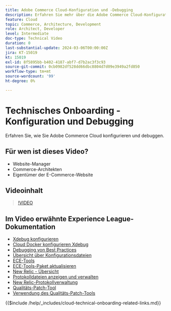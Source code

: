 ```yaml
---
title: Adobe Commerce Cloud-Konfiguration und -Debugging
description: Erfahren Sie mehr über die Adobe Commerce Cloud-Konfigurationen und das Debugging.
feature: Cloud
topic: Commerce, Architecture, Development
role: Architect, Developer
level: Intermediate
doc-type: Technical Video
duration: 0
last-substantial-update: 2024-03-06T00:00:00Z
jira: KT-15019
kt: 15019
exl-id: 8f5895bb-b402-4187-abf7-d7b2ac3f3c93
source-git-commit: 0cb0982df528dd66dbc8804d7d09e3949a2fd850
workflow-type: tm+mt
source-wordcount: '99'
ht-degree: 0%

---
```


# Technisches Onboarding - Konfiguration und Debugging

Erfahren Sie, wie Sie Adobe Commerce Cloud konfigurieren und debuggen.

## Für wen ist dieses Video?

- Website-Manager
- Commerce-Architekten
- Eigentümer der E-Commerce-Website

## Videoinhalt

>[!VIDEO](https://video.tv.adobe.com/v/3427709?learn=on)

## Im Video erwähnte Experience League-Dokumentation

- [Xdebug konfigurieren](https://experienceleague.adobe.com/docs/commerce-cloud-service/user-guide/develop/test/debug.html)
- [Cloud Docker konfigurieren Xdebug](https://developer.adobe.com/commerce/cloud-tools/docker/test/configure-xdebug/)
- [Debugging von Best Practices](https://experienceleague.adobe.com/docs/commerce-operations/implementation-playbook/best-practices/development/debugging.html)
- [Übersicht über Konfigurationsdateien](https://experienceleague.adobe.com/docs/commerce-cloud-service/user-guide/configure/overview.html)
- [ECE-Tools](https://experienceleague.adobe.com/docs/commerce-cloud-service/user-guide/dev-tools/ece-tools/package-overview.html)
- [ECE-Tools-Paket aktualisieren](https://experienceleague.adobe.com/docs/commerce-cloud-service/user-guide/dev-tools/ece-tools/update-package.html)
- [New Relic - Übersicht](https://experienceleague.adobe.com/docs/commerce-cloud-service/user-guide/monitor/new-relic/new-relic-service.html)
- [Protokolldateien anzeigen und verwalten](https://experienceleague.adobe.com/docs/commerce-cloud-service/user-guide/develop/test/log-locations.html)
- [New Relic-Protokollverwaltung](https://experienceleague.adobe.com/docs/commerce-cloud-service/user-guide/monitor/new-relic/log-management.html)
- [Qualitäts-Patch-Tool](https://experienceleague.adobe.com/tools/commerce-quality-patches/index.html)
- [Verwendung des Qualitäts-Patch-Tools](https://experienceleague.adobe.com/docs/commerce-operations/tools/quality-patches-tool/usage.html)

{{$include /help/_includes/cloud-technical-onboarding-related-links.md}}
